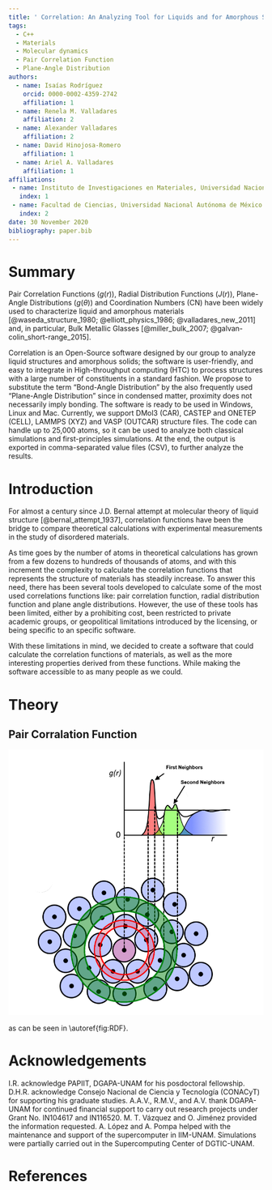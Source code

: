 ```yaml
---
title: ' Correlation: An Analyzing Tool for Liquids and for Amorphous Solids'
tags:
  - C++
  - Materials
  - Molecular dynamics
  - Pair Correlation Function
  - Plane-Angle Distribution
authors:
  - name: Isaías Rodríguez
    orcid: 0000-0002-4359-2742
    affiliation: 1
  - name: Renela M. Valladares
    affiliation: 2
  - name: Alexander Valladares
    affiliation: 2
  - name: David Hinojosa-Romero
    affiliation: 1
  - name: Ariel A. Valladares
    affiliation: 1
affiliations:
 - name: Instituto de Investigaciones en Materiales, Universidad Nacional Autónoma de México
   index: 1
 - name: Facultad de Ciencias, Universidad Nacional Autónoma de México
   index: 2
date: 30 November 2020
bibliography: paper.bib
---
```


# Summary

Pair Correlation Functions ($g(r)$), Radial Distribution Functions ($J(r)$), Plane-Angle Distributions ($g(\theta)$) and Coordination Numbers (CN) have been widely used to characterize liquid and amorphous materials [@waseda_structure_1980; @elliott_physics_1986; @valladares_new_2011] and, in particular, Bulk Metallic Glasses [@miller_bulk_2007; @galvan-colin_short-range_2015].

Correlation is an Open-Source software designed by our group to analyze liquid structures and amorphous solids; the software is user-friendly, and easy to integrate in High-throughput computing (HTC) to process structures with a large number of constituents in a standard fashion. We propose to substitute the term “Bond-Angle Distribution” by the also frequently used “Plane-Angle Distribution” since in condensed matter, proximity does not necessarily imply bonding. The software is ready to be used in Windows, Linux and Mac. Currently, we support DMol3 (CAR), CASTEP and ONETEP (CELL), LAMMPS (XYZ) and VASP (OUTCAR) structure files. The code can handle up to 25,000 atoms, so it can be used to analyze both classical simulations and first-principles simulations. At the end, the output is exported in comma-separated value files (CSV), to further analyze the results.

# Introduction

For almost a century since J.D. Bernal attempt at molecular theory of liquid structure [@bernal_attempt_1937], correlation functions have been the bridge to compare theoretical calculations with experimental measurements in the study of disordered materials.

As time goes by the number of atoms in theoretical calculations has grown from a few dozens to hundreds of thousands of atoms, and with this increment the complexity to calculate the correlation functions that represents the structure of materials has steadily increase.
To answer this need, there has been several tools developed to calculate some of the most used correlations functions like: pair correlation function, radial distribution function and plane angle distributions.
However, the use of these tools has been limited, either by a prohibiting cost, been restricted to private academic groups, or geopolitical limitations introduced by the licensing, or being specific to an specific software.

With these limitations in mind, we decided to create a software that could calculate the correlation functions of materials, as well as the more interesting properties derived from these functions. While making the software accessible to as many people as we could.


# Theory

## Pair Corralation Function




![Schematic plot of the Pair Distribution Function for an amorphous metallic alloy. \label{fig:RDF}](./Images/Fig1.png)

as can be seen in \autoref{fig:RDF}.

# Acknowledgements

I.R. acknowledge PAPIIT, DGAPA-UNAM for his posdoctoral fellowship.
D.H.R. acknowledge Consejo Nacional de Ciencia y Tecnología (CONACyT) for supporting his graduate studies.
A.A.V., R.M.V., and A.V. thank DGAPA-UNAM for continued financial support to carry out research projects under Grant No. IN104617 and IN116520.
M. T. Vázquez and O. Jiménez provided the information requested.
A. López and A. Pompa helped with the maintenance and support of the supercomputer in IIM-UNAM.
Simulations were partially carried out in the Supercomputing Center of DGTIC-UNAM.

# References
